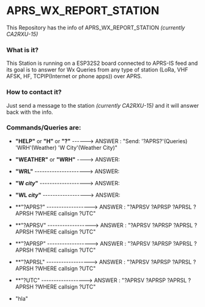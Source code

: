 # APRS_WX_REPORT_STATION

This Repository has the info of APRS_WX_REPORT_STATION *(currently CA2RXU-15)*

### What is it?
This Station is running on a ESP32S2 board connected to APRS-IS feed and its goal is to answer for Wx Queries from any type of station (LoRa, VHF AFSK, HF, TCPIP(Internet or phone apps)) over APRS.

### How to contact it?
Just send a message to the station *(currently CA2RXU-15)* and it will answer back with the info.


### Commands/Queries are:

- **"HELP"** or **"H"** or **"?"** ------> ANSWER : "Send: '?APRS?'(Queries) 'WRH'(Weather) 'W City'(Weather City)"

- **"WEATHER"** or **"WRH"** ----> ANSWER: 

- **"WRL"** ---------------------> ANSWER: 

- **"W *city*"** -------------------> ANSWER:

- **"WL *city*"** ------------------> ANSWER: 
  
- **"?APRS?" ------------------> ANSWER : "?APRSV ?APRSP ?APRSL ?APRSH ?WHERE callsign ?UTC"
  
- **"?APRSV" ------------------> ANSWER : "?APRSV ?APRSP ?APRSL ?APRSH ?WHERE callsign ?UTC"
  
- **"?APRSP" ------------------> ANSWER : "?APRSV ?APRSP ?APRSL ?APRSH ?WHERE callsign ?UTC"
  
- **"?APRSL" ------------------> ANSWER : "?APRSV ?APRSP ?APRSL ?APRSH ?WHERE callsign ?UTC"
  
- **"?UTC" ------------------> ANSWER : "?APRSV ?APRSP ?APRSL ?APRSH ?WHERE callsign ?UTC"



- "hla"
